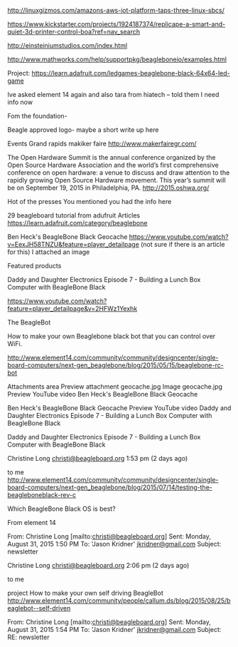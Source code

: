 http://linuxgizmos.com/amazons-aws-iot-platform-taps-three-linux-sbcs/

https://www.kickstarter.com/projects/1924187374/replicape-a-smart-and-quiet-3d-printer-control-boa?ref=nav_search

http://einsteiniumstudios.com/index.html

http://www.mathworks.com/help/supportpkg/beagleboneio/examples.html

Project: https://learn.adafruit.com/ledgames-beaglebone-black-64x64-led-game


Ive asked element 14 again and also tara from hiatech – told them I need info
now
 
 
 
 
 
 
Fom the foundation-
 
Beagle approved logo- maybe a short write up here
 
 
 
 
Events
Grand rapids makiker faire
http://www.makerfairegr.com/
 
 
The Open Hardware Summit is the annual conference organized by the Open Source
Hardware Association and the world’s first comprehensive conference on open
hardware: a venue to discuss and draw attention to the rapidly growing Open
Source Hardware movement. This year’s summit will be on September 19, 2015 in
Philadelphia, PA.
http://2015.oshwa.org/
 
 
Hot of the presses
You mentioned you had the info here
 
29 beagleboard tutorial from adufruit
Articles https://learn.adafruit.com/category/beaglebone
 
 
Ben Heck's BeagleBone Black Geocache
https://www.youtube.com/watch?v=EexJH58TNZU&feature=player_detailpage
(not sure if there is an article for this)  I attached an image
 
 
 
Featured products
 
Daddy and Daughter Electronics Episode 7 - Building a Lunch Box Computer with
BeagleBone Black
 
https://www.youtube.com/watch?feature=player_detailpage&v=2HFWz1Yexhk
 
 
The BeagleBot

 

How to make your own Beaglebone black bot that you can control over WiFi.

http://www.element14.com/community/community/designcenter/single-board-computers/next-gen_beaglebone/blog/2015/05/15/beaglebone-rc-bot
 
Attachments area
Preview attachment geocache.jpg
Image
geocache.jpg
Preview YouTube video Ben Heck's BeagleBone Black Geocache

Ben Heck's BeagleBone Black Geocache
Preview YouTube video Daddy and Daughter Electronics Episode 7 - Building a
Lunch Box Computer with BeagleBone Black

Daddy and Daughter Electronics Episode 7 - Building a Lunch Box Computer with
BeagleBone Black

Christine Long <christi@beagleboard.org>
1:53 pm (2 days ago)

to me 
http://www.element14.com/community/community/designcenter/single-board-computers/next-gen_beaglebone/blog/2015/07/14/testing-the-beagleboneblack-rev-c
 
Which BeagleBone Black OS is best?
 
 
From element 14
 
From: Christine Long [mailto:christi@beagleboard.org] 
Sent: Monday, August 31, 2015 1:50 PM
To: 'Jason Kridner' <jkridner@gmail.com>
Subject: newsletter


Christine Long <christi@beagleboard.org>
2:06 pm (2 days ago)

to me 
 
 
project
How to make your own self driving BeagleBot
http://www.element14.com/community/people/callum.ds/blog/2015/08/25/beaglebot--self-driven
 
 
From: Christine Long [mailto:christi@beagleboard.org] 
Sent: Monday, August 31, 2015 1:54 PM
To: 'Jason Kridner' <jkridner@gmail.com>
Subject: RE: newsletter
